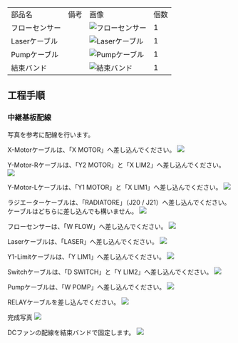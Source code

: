 <table class="packing-list">
    <tbody>
        <tr>
            <td>部品名</td>
            <td>備考</td>
            <td class="packing-img">画像</td>
            <td>個数</td>
        </tr>
        <tr>
            <td>フローセンサー</td>
            <td></td>
            <td><img src="./images/packing/099.jpg" alt="フローセンサー"/></td>
            <td>1</td>
        </tr>
        <tr>
            <td>Laserケーブル</td>
            <td></td>
            <td><img src="./images/packing/175.jpg" alt="Laserケーブル"/></td>
            <td>1</td>
        </tr>
        <tr>
            <td>Pumpケーブル</td>
            <td></td>
            <td><img src="./images/packing/Pump-Cable.jpg" alt="Pumpケーブル"/></td>
            <td>1</td>
        </tr>
        <tr>
            <td>結束バンド</td>
            <td></td>
            <td><img src="./images/packing/120.jpg" alt="結束バンド"/></td>
            <td>1</td>
        </tr>
    </tbody>
</table>

## 工程手順

### 中継基板配線

写真を参考に配線を行います。

 X-Motorケーブルは、「X MOTOR」へ差し込んでください。
<img src="./images/021/IMG_1701.jpg"/>

Y-Motor-Rケーブルは、「Y2 MOTOR」と「X LIM2」へ差し込んでください。
<img src="./images/021/IMG_1702.jpg"/>

Y-Motor-Lケーブルは、「Y1 MOTOR」と「X LIM1」へ差し込んでください。
<img src="./images/021/IMG_1704.jpg"/>

ラジエーターケーブルは、「RADIATORE」（J20 / J21）へ差し込んでください。ケーブルはどちらに差し込んでも構いません。
<img src="./images/021/IMG_1712.jpg"/>

フローセンサーは、「W FLOW」へ差し込んでください。
<img src="./images/021/IMG_1705.jpg"/>

Laserケーブルは、「LASER」へ差し込んでください。
<img src="./images/021/IMG_1706.jpg"/>

Y1-Limitケーブルは、「Y LIM1」へ差し込んでください。
<img src="./images/021/IMG_1707.jpg"/>

Switchケーブルは、「D SWITCH」と「Y LIM2」へ差し込んでください。
<img src="./images/021/IMG_1708.jpg"/>

Pumpケーブルは、「W POMP」へ差し込んでください。
<img src="./images/021/IMG_1710.jpg"/>

RELAYケーブルを差し込んでください。
<img src="./images/021/IMG_1711.jpg"/>

完成写真
<img src="./images/021/IMG_1713.jpg"/>

DCファンの配線を結束バンドで固定します。
<img src="./images/021/IMG_1994.jpg"/>
